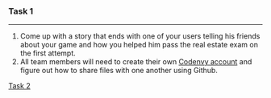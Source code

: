 ### Task 1
---
1. Come up with a story that ends with one of your users telling his friends about your game and how you helped him pass the real estate exam on the first attempt.
2. All team members will need to create their own [Codenvy account](https://codenvy.io/) and figure out how to share files with one another using Github.

[Task 2](../master/task2.md)
